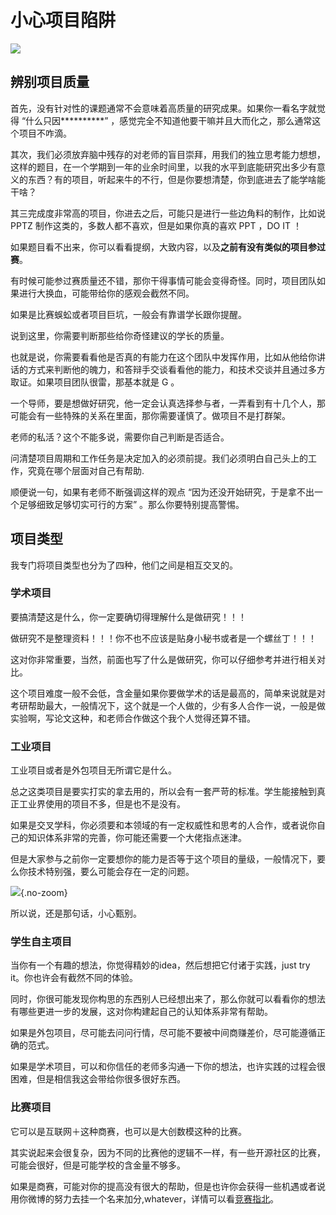 # 小心项目陷阱

![](https://cdn.xyxsw.site/boxcnPmQ725zYTxiyo2LqQkphib.png)

## 辨别项目质量

首先，没有针对性的课题通常不会意味着高质量的研究成果。如果你一看名字就觉得 “什么只因**********” ，感觉完全不知道他要干嘛并且大而化之，那么通常这个项目不咋滴。

其次，我们必须放弃脑中残存的对老师的盲目崇拜，用我们的独立思考能力想想，这样的题目，在一个学期到一年的业余时间里，以我的水平到底能研究出多少有意义的东西？有的项目，听起来牛的不行，但是你要想清楚，你到底进去了能学啥能干啥？

其三完成度非常高的项目，你进去之后，可能只是进行一些边角料的制作，比如说 PPTZ 制作这类的，多数人都不喜欢，但是如果你真的喜欢 PPT ，DO IT ！

如果题目看不出来，你可以看看提纲，大致内容，以及**之前有没有类似的项目参过赛**。

有时候可能参过赛质量还不错，那你干得事情可能会变得奇怪。同时，项目团队如果进行大换血，可能带给你的感观会截然不同。

如果是比赛蜈蚣或者项目巨坑，一般会有靠谱学长跟你提醒。

说到这里，你需要判断那些给你奇怪建议的学长的质量。

也就是说，你需要看看他是否真的有能力在这个团队中发挥作用，比如从他给你讲话的方式来判断他的魄力，和答辩手交谈看看他的能力，和技术交谈并且通过多方取证。如果项目团队很雷，那基本就是 G 。

一个导师，要是想做好研究，他一定会认真选择参与者，一弄看到有十几个人，那可能会有一些特殊的关系在里面，那你需要谨慎了。做项目不是打群架。

老师的私活？这个不能多说，需要你自己判断是否适合。

问清楚项目周期和工作任务是决定加入的必须前提。我们必须明白自己头上的工作，究竟在哪个层面对自己有帮助.

顺便说一句，如果有老师不断强调这样的观点 “因为还没开始研究，于是拿不出一个足够细致足够切实可行的方案” 。那么你要特别提高警惕。

## 项目类型

我专门将项目类型也分为了四种，他们之间是相互交叉的。

### 学术项目

要搞清楚这是什么，你一定要确切得理解什么是做研究！！！

做研究不是整理资料！！！你不也不应该是贴身小秘书或者是一个螺丝丁！！！

这对你非常重要，当然，前面也写了什么是做研究，你可以仔细参考并进行相关对比。

这个项目难度一般不会低，含金量如果你要做学术的话是最高的，简单来说就是对考研帮助最大，一般情况下，这个就是一个人做的，少有多人合作一说，一般是做实验啊，写论文这种，和老师合作做这个我个人觉得还算不错。

### 工业项目

工业项目或者是外包项目无所谓它是什么。

总之这类项目是要实打实的拿去用的，所以会有一套严苛的标准。学生能接触到真正工业界使用的项目不多，但是也不是没有。

如果是交叉学科，你必须要和本领域的有一定权威性和思考的人合作，或者说你自己的知识体系非常的完善，你可能还需要一个大佬指点迷津。

但是大家参与之前你一定要想你的能力是否等于这个项目的量级，一般情况下，要么你技术特别强，要么可能会存在一定的问题。

![](https://cdn.xyxsw.site/boxcnPSolGcUy1R0Dk2FUhPaLLc.png){.no-zoom}

所以说，还是那句话，小心甄别。

### 学生自主项目

当你有一个有趣的想法，你觉得精妙的idea，然后想把它付诸于实践，just try it。你也许会有截然不同的体验。

同时，你很可能发现你构思的东西别人已经想出来了，那么你就可以看看你的想法有哪些更进一步的发展，这对你构建起自己的认知体系非常有帮助。

如果是外包项目，尽可能去问问行情，尽可能不要被中间商赚差价，尽可能遵循正确的范式。

如果是学术项目，可以和你信任的老师多沟通一下你的想法，也许实践的过程会很困难，但是相信我这会带给你很多很好东西。

### 比赛项目

它可以是互联网＋这种商赛，也可以是大创数模这种的比赛。

其实说起来会很复杂，因为不同的比赛他的逻辑不一样，有一些开源社区的比赛，可能会很好，但是可能学校的含金量不够多。

如果是商赛，可能对你的提高没有很大的帮助，但是也许你会获得一些机遇或者说用你微博的努力去挂一个名来加分,whatever，详情可以看[竞赛指北](1.2%E7%AB%9E%E8%B5%9B%E6%8C%87%E5%8C%97.md)。
